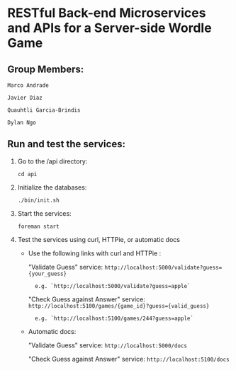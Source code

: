 # RESTful Back-end Microservices and APIs for a Server-side Wordle Game

## Group Members:

    Marco Andrade

    Javier Diaz

    Quauhtli Garcia-Brindis

    Dylan Ngo

## Run and test the services:

1. Go to the /api directory:

    ```
    cd api
    ```

2. Initialize the databases:

    ```
    ./bin/init.sh
    ```

3. Start the services:

    ```
    foreman start
    ```

4. Test the services using curl, HTTPie, or automatic docs
    
    * Use the following links with curl and HTTPie :

        "Validate Guess" service: `http://localhost:5000/validate?guess={your_guess}`

            e.g. `http://localhost:5000/validate?guess=apple`

        "Check Guess against Answer" service: `http://localhost:5100/games/{game_id}?guess={valid_guess}`

            e.g. `http://localhost:5100/games/244?guess=apple`


    * Automatic docs:

        "Validate Guess" service: `http://localhost:5000/docs` 

        "Check Guess against Answer" service: `http://localhost:5100/docs`